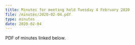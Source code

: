 ```yaml
---
title: Minutes for meeting held Tuesday 4 February 2020
file: /minutes/2020-02-04.pdf
type: minutes
date: 2020-02-04
---
```


PDF of minutes linked below.
